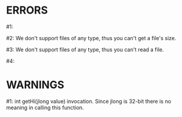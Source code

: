 ERRORS
======


#1:

#2: We don't support files of any type, thus you can't get a file's
    size.

#3: We don't support files of any type, thus you can't read a file.

#4:


WARNINGS
========

#1: int getHi(jlong value) invocation. Since jlong is 32-bit there is
    no meaning in calling this function.
